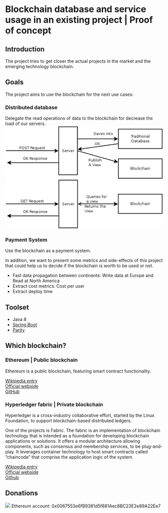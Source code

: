 # Blockchain database and service usage in an existing project | Proof of concept

## Introduction

The project tries to get closer the actual projects in the market and the emerging technology blockchain.

## Goals

The project aims to use the blockchain for the next use cases:

### Distributed database

Delegate the read operations of data to the blockchain for decrease the load of our servers.
![Post Request](diagrams/post_request.png)
![Get Request](diagrams/get_request.png)

### Payment System

Use the blockchain as a payment system.


In addition, we want to present some metrics and side-effects of this project that could help us to decide if the blockchain is worth to be used or not.
* Fast data propagation between continents: Write data at Europe and Read at North America
* Extract cost metrics: Cost per user
* Extract deploy time

## Toolset

* Java 8
* [Spring Boot](https://spring.io/)
* [Parity](https://ethcore.io/parity.html)

## Which blockchain?

### Ethereum | Public blockchain

Ethereum is a public blockchain, featuring smart contract functionality.

[Wikipedia entry](https://en.wikipedia.org/wiki/Ethereum)  
[Official webside](https://www.ethereum.org/)  
[GitHub](https://github.com/ethereum)  

### Hyperledger fabric | Private blockchain

Hyperledger is a cross-industry collaborative effort, started by the Linux Foundation, to support blockchain-based distributed ledgers.

One of the projects is Fabric.
The fabric is an implementation of blockchain technology that is intended as a foundation for developing blockchain applications or solutions. It offers a modular architecture allowing components, such as consensus and membership services, to be plug-and-play. It leverages container technology to host smart contracts called “chaincode” that comprise the application logic of the system.

[Wikipedia entry](https://en.wikipedia.org/wiki/Hyperledger)  
[Official webside](https://www.hyperledger.org/)  
[Github](https://github.com/hyperledger/fabric)  

## Donations

<img src="https://github.com/aleixmorgadas/blockchain-proof-of-concept/blob/master/diagrams/index.png"/> Ethereum account: 0x0067553e6fB9381d5f881Aec8BC23E2e89A22Ee7